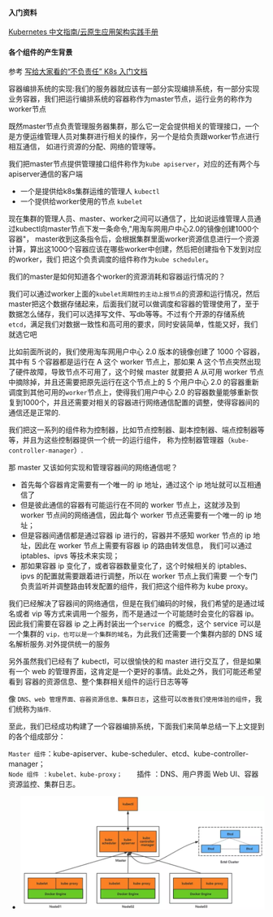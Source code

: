 


#### 入门资料
[Kubernetes 中文指南/云原生应用架构实践手册](https://jimmysong.io/kubernetes-handbook/)

#### 各个组件的产生背景
参考
[写给大家看的“不负责任” K8s 入门文档](https://mp.weixin.qq.com/s/9NAUvPbxqR9qlL9_Gd6YIA)

容器编排系统的实现:我们的服务器就应该有一部分实现编排系统，有一部分实现业务容器，我们把运行编排系统的容器称作为master节点，运行业务的称作为worker节点

既然master节点负责管理服务器集群，那么它一定会提供相关的管理接口，一个是方便运维管理人员对集群进行相关的操作，另一个是给负责跟worker节点进行相互通信，
如进行资源的分配、网络的管理等。

我们把master节点提供管理接口组件称作为`kube apiserver`，对应的还有两个与apiserver通信的客户端
- 一个是提供给k8s集群运维的管理人  `kubectl`
- 一个提供给worker使用的节点  `kubelet`

现在集群的管理人员、master、worker之间可以通信了，比如说运维管理人员通过kubectl向master节点下发一条命令,"用淘车网用户中心2.0的镜像创建1000个容器"，
master收到这条指令后，会根据集群里面worker资源信息进行一个资源计算，算出这1000个容器应该在哪些worker中创建，然后把创建指令下发到对应的worker，我们
把这个负责调度的组件称作为`kube scheduler`。

我们的master是如何知道各个worker的资源消耗和容器运行情况的？

我们可以通过worker上面的`kubelet周期性的主动上报节点`的资源和运行情况，然后master把这个数据存储起来，后面我们就可以做调度和容器的管理使用了，至于数据怎么储存，我们可以选择写文件、写db等等。不过有个开源的存储系统`etcd`，满足我们对数据一致性和高可用的要求，同时安装简单，性能又好，我们就选它吧

比如前面所说的，我们使用淘车网用户中心 2.0 版本的镜像创建了 1000 个容器，其中有 5 个容器都是运行在 A 这个 worker 节点上，那如果 A 这个节点突然出现
了硬件故障，导致节点不可用了，这个时候 master 就要把 A 从可用 worker 节点中摘除掉，并且还需要把原先运行在这个节点上的 5 个用户中心 2.0 的容器重新
调度到其他可用的`worker`节点上，使得我们用户中心 2.0 的容器数量能够重新恢复到1000个，并且还需要对相关的容器进行网络通信配置的调整，使得容器间的
通信还是正常的.

我们把这一系列的组件称为控制器，比如节点控制器、副本控制器、端点控制器等等，并且为这些控制器提供一个统一的运行组件，
称为控制器管理器（`kube-controller-manager`）.



那 master 又该如何实现和管理容器间的网络通信呢？

- 首先每个容器肯定需要有一个唯一的 ip 地址，通过这个 ip 地址就可以互相通信了
- 但是彼此通信的容器有可能运行在不同的 worker 节点上，这就涉及到 worker 节点间的网络通信，因此每个 worker 节点还需要有一个唯一的 ip 地址；
- 但是容器间通信都是通过容器 ip 进行的，容器并不感知 worker 节点的 ip 地址，因此在 worker 节点上需要有容器 ip 的路由转发信息，
  我们可以通过 iptables、ipvs 等技术来实现；
- 那如果容器 ip 变化了，或者容器数量变化了，这个时候相关的 iptables、ipvs 的配置就需要跟着进行调整，所以在 worker 节点上我们需要
一个专门负责监听并调整路由转发配置的组件，我们把这个组件称为 kube proxy。

我们已经解决了容器间的网络通信，但是在我们编码的时候，我们希望的是通过域名或者 vip 等方式来调用一个服务，而不是通过一个可能随时会变化的容器 ip。
因此我们需要在容器 ip 之上再封装出一个`service `的概念，这个 service 可以是一个集群的 `vip，也可以是一个集群的域名`，为此我们还需要一个集群内部的 
DNS 域名解析服务.对外提供统一的服务

另外虽然我们已经有了 kubectl，可以很愉快的和 master 进行交互了，但是如果有一个 web 的管理界面，这肯定是一个更好的事情。此处之外，我们可能还希望看到
容器的资源信息、整个集群相关组件的运行日志等等

像 `DNS、web 管理界面、容器资源信息、集群日志`，这些可以`改善我们使用体验的组件`，我们统称为`插件`.

至此，我们已经成功构建了一个容器编排系统，下面我们来简单总结一下上文提到的各个组成部分：

`Master 组件`：kube-apiserver、kube-scheduler、etcd、kube-controller-manager；  
`Node 组件 ：kubelet、kube-proxy；   
`插件 ：DNS、用户界面 Web UI、容器资源监控、集群日志。   
- ![k8s组件](https://github.com/slientup/WorkGuide/blob/master/k8s.png)



































